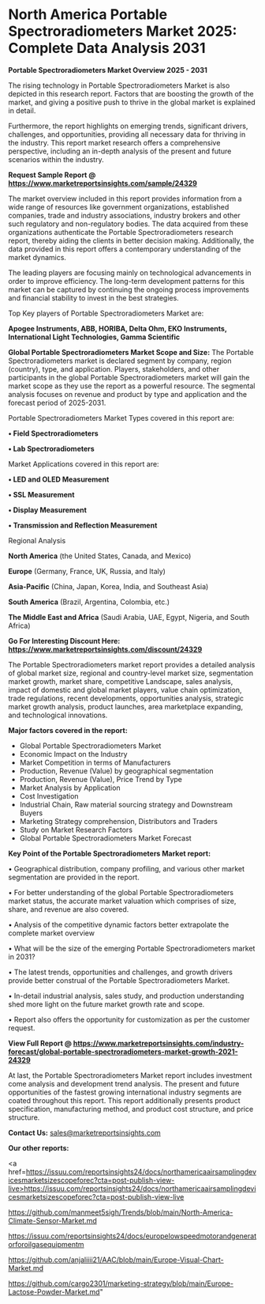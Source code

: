 # North America Portable Spectroradiometers Market 2025: Complete Data Analysis 2031

<Strong> Portable Spectroradiometers Market Overview 2025 - 2031</strong>

The rising technology in Portable Spectroradiometers Market is also depicted in this research report. Factors that are boosting the growth of the market, and giving a positive push to thrive in the global market is explained in detail.

Furthermore, the report highlights on emerging trends, significant drivers, challenges, and opportunities, providing all necessary data for thriving in the industry. This report market research offers a comprehensive perspective, including an in-depth analysis of the present and future scenarios within the industry.

<strong>Request Sample Report @ <a href=https://www.marketreportsinsights.com/sample/24329>https://www.marketreportsinsights.com/sample/24329</a></strong>

The market overview included in this report provides information from a wide range of resources like government organizations, established companies, trade and industry associations, industry brokers and other such regulatory and non-regulatory bodies. The data acquired from these organizations authenticate the Portable Spectroradiometers research report, thereby aiding the clients in better decision making. Additionally, the data provided in this report offers a contemporary understanding of the market dynamics.

The leading players are focusing mainly on technological advancements in order to improve efficiency. The long-term development patterns for this market can be captured by continuing the ongoing process improvements and financial stability to invest in the best strategies.

Top Key players of Portable Spectroradiometers Market are:

<strong>Apogee Instruments, ABB, HORIBA, Delta Ohm, EKO Instruments, International Light Technologies, Gamma Scientific</strong>

<strong><b>Global Portable Spectroradiometers Market Scope and Size:</b></strong>
The Portable Spectroradiometers market is declared segment by company, region (country), type, and application. Players, stakeholders, and other participants in the global Portable Spectroradiometers market will gain the market scope as they use the report as a powerful resource. The segmental analysis focuses on revenue and product by type and application and the forecast period of 2025-2031.

Portable Spectroradiometers Market Types covered in this report are:

<strong>• Field Spectroradiometers

• Lab Spectroradiometers</strong>

Market Applications covered in this report are:

<strong>• LED and OLED Measurement

• SSL Measurement

• Display Measurement

• Transmission and Reflection Measurement</strong> 

Regional Analysis

<strong>North America</strong> (the United States, Canada, and Mexico)

<strong>Europe</strong> (Germany, France, UK, Russia, and Italy)

<strong>Asia-Pacific</strong> (China, Japan, Korea, India, and Southeast Asia)

<strong>South America</strong> (Brazil, Argentina, Colombia, etc.)

<strong>The Middle East and Africa</strong> (Saudi Arabia, UAE, Egypt, Nigeria, and South Africa)

<strong>Go For Interesting Discount Here: <a href=https://www.marketreportsinsights.com/discount/24329>https://www.marketreportsinsights.com/discount/24329</a></strong>

The Portable Spectroradiometers market report provides a detailed analysis of global market size, regional and country-level market size, segmentation market growth, market share, competitive Landscape, sales analysis, impact of domestic and global market players, value chain optimization, trade regulations, recent developments, opportunities analysis, strategic market growth analysis, product launches, area marketplace expanding, and technological innovations.

<strong><b>Major factors covered in the report:</b></strong>
<ul>
  <li>Global Portable Spectroradiometers Market </li>
  <li>Economic Impact on the Industry</li>
  <li>Market Competition in terms of Manufacturers</li>
  <li>Production, Revenue (Value) by geographical segmentation</li>
  <li>Production, Revenue (Value), Price Trend by Type</li>
  <li>Market Analysis by Application</li>
  <li>Cost Investigation</li>
  <li>Industrial Chain, Raw material sourcing strategy and Downstream Buyers</li>
  <li>Marketing Strategy comprehension, Distributors and Traders</li>
  <li>Study on Market Research Factors</li>
  <li>Global Portable Spectroradiometers Market Forecast</li>
</ul>

<strong><b>Key Point of the Portable Spectroradiometers Market report:</b></strong>

• Geographical distribution, company profiling, and various other market segmentation are provided in the report.

• For better understanding of the global Portable Spectroradiometers market status, the accurate market valuation which comprises of size, share, and revenue are also covered.

• Analysis of the competitive dynamic factors better extrapolate the complete market overview

• What will be the size of the emerging Portable Spectroradiometers market in 2031?

• The latest trends, opportunities and challenges, and growth drivers provide better construal of the Portable Spectroradiometers Market.

• In-detail industrial analysis, sales study, and production understanding shed more light on the future market growth rate and scope.

• Report also offers the opportunity for customization as per the customer request.

<strong><b>View Full Report @ <a href=https://www.marketreportsinsights.com/industry-forecast/global-portable-spectroradiometers-market-growth-2021-24329>https://www.marketreportsinsights.com/industry-forecast/global-portable-spectroradiometers-market-growth-2021-24329</a></b></strong>


At last, the Portable Spectroradiometers Market report includes investment come analysis and development trend analysis. The present and future opportunities of the fastest growing international industry segments are coated throughout this report. This report additionally presents product specification, manufacturing method, and product cost structure, and price structure.

<strong>Contact Us:</strong>
sales@marketreportsinsights.com

<strong>Our other reports:</strong>

<a href=https://issuu.com/reportsinsights24/docs/northamericaairsamplingdevicesmarketsizescopeforec?cta=post-publish-view-live>https://issuu.com/reportsinsights24/docs/northamericaairsamplingdevicesmarketsizescopeforec?cta=post-publish-view-live</a>

<a href=https://github.com/manmeet5sigh/Trends/blob/main/North-America-Climate-Sensor-Market.md>https://github.com/manmeet5sigh/Trends/blob/main/North-America-Climate-Sensor-Market.md</a>

<a href=https://issuu.com/reportsinsights24/docs/europelowspeedmotorandgeneratorforoilgasequipmentm>https://issuu.com/reportsinsights24/docs/europelowspeedmotorandgeneratorforoilgasequipmentm</a>

<a href=https://github.com/anjaliiii21/AAC/blob/main/Europe-Visual-Chart-Market.md>https://github.com/anjaliiii21/AAC/blob/main/Europe-Visual-Chart-Market.md</a>

<a href=https://github.com/cargo2301/marketing-strategy/blob/main/Europe-Lactose-Powder-Market.md>https://github.com/cargo2301/marketing-strategy/blob/main/Europe-Lactose-Powder-Market.md</a>"
